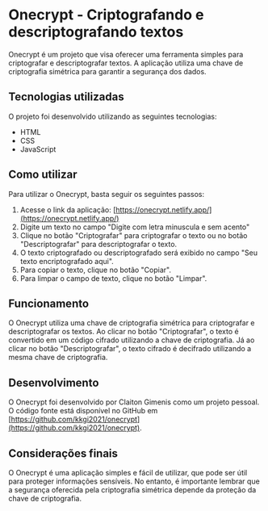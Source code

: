 # Onecrypt - Criptografando e descriptografando textos

Onecrypt é um projeto que visa oferecer uma ferramenta simples para criptografar e descriptografar textos. A aplicação utiliza uma chave de criptografia simétrica para garantir a segurança dos dados.

## Tecnologias utilizadas

O projeto foi desenvolvido utilizando as seguintes tecnologias:

- HTML
- CSS
- JavaScript

## Como utilizar

Para utilizar o Onecrypt, basta seguir os seguintes passos:

1. Acesse o link da aplicação: [https://onecrypt.netlify.app/](https://onecrypt.netlify.app/)
2. Digite um texto no campo "Digite com letra minuscula e sem acento"
3. Clique no botão "Criptografar" para criptografar o texto ou no botão "Descriptografar" para descriptografar o texto.
4. O texto criptografado ou descriptografado será exibido no campo "Seu texto encriptografado aqui".
5. Para copiar o texto, clique no botão "Copiar".
6. Para limpar o campo de texto, clique no botão "Limpar".

## Funcionamento

O Onecrypt utiliza uma chave de criptografia simétrica para criptografar e descriptografar os textos. Ao clicar no botão "Criptografar", o texto é convertido em um código cifrado utilizando a chave de criptografia. Já ao clicar no botão "Descriptografar", o texto cifrado é decifrado utilizando a mesma chave de criptografia.

## Desenvolvimento

O Onecrypt foi desenvolvido por Claiton Gimenis como um projeto pessoal. O código fonte está disponível no GitHub em [https://github.com/kkgi2021/onecrypt](https://github.com/kkgi2021/onecrypt).

## Considerações finais

O Onecrypt é uma aplicação simples e fácil de utilizar, que pode ser útil para proteger informações sensíveis. No entanto, é importante lembrar que a segurança oferecida pela criptografia simétrica depende da proteção da chave de criptografia.